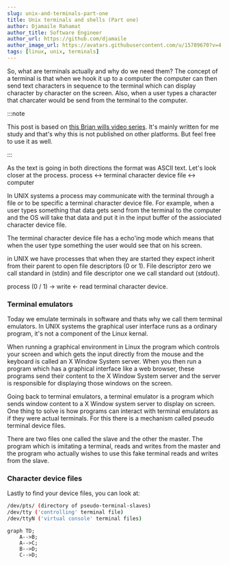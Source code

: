```yaml
---
slug: unix-and-terminals-part-one
title: Unix terminals and shells (Part one)
author: Djamaile Rahamat
author_title: Software Engineer
author_url: https://github.com/djamaile
author_image_url: https://avatars.githubusercontent.com/u/15789670?v=4
tags: [linux, unix, terminals]
---
```


So, what are terminals actually and why do we need them? The concept of a terminal is that when we hook it up to a computer the computer can then send text characters in sequence to the terminal which can display character by character on the screen. Also, when a user types a character that charcater would be send from the terminal to the computer.

<!--truncate-->

:::note

This post is based on [this Brian wills video series](https://www.youtube.com/watch?v=07Q9oqNLXB4&list=PLFAC320731F539902).
It's mainly written for me study and that's why this is not published on other platforms. But feel free to use it as well.

:::

As the text is going in both directions the format was ASCII text. Let's look closer at the process.
process <-> terminal character device file <-> computer

In UNIX systems a process may communicate with the terminal through a file or to be specific a terminal character device file. For example, when a user types something that data gets send from the terminal to the computer and the OS will take that data and put it in the input buffer of the assiociated character device file.

The terminal character device file has a echo'ing mode which means that when the user type something the user would see that on his screen.

in UNIX we have processes that when they are started they expect inherit from their parent to open file descriptors (0 or 1). File descriptor zero we call standard in (stdin) and file descriptor one we call standard out (stdout).

process (0 / 1) -> write <- read terminal character device.

### Terminal emulators

Today we emulate terminals in software and thats why we call them terminal emulators. In UNIX systems the graphical user interface runs as a ordinary program, it's not a component of the Linux kernal.

When running a graphical environment in Linux the program which controls your screen and which gets the input directly from the mouse and the keyboard is called an X Window System server. When you then run a program which has a graphical interface like a web browser, these programs send their content to the X Window System server and the server is responsible for displaying those windows on the screen.

<!-- <insert diagram here> -->

Going back to terminal emulators, a terminal emulator is a program which sends window content to a X Window system server to display on screen. One thing to solve is how programs can interact with terminal emulators as if they were actual terminals. For this there is a mechanism called pseudo terminal device files.

<!-- <insert diagram here> -->

There are two files one called the slave and the other the master. The program which is imitating a terminal, reads and writes from the master and the program who actually wishes to use this fake terminal reads and writes from the slave.

### Character device files

Lastly to find your device files, you can look at:

```sh
/dev/pts/ (directory of pseudo-terminal-slaves)
/dev/tty ('controlling' terminal file)
/dev/ttyN ('virtual console' terminal files)
```

```mermaid
graph TD;
    A-->B;
    A-->C;
    B-->D;
    C-->D;
```
